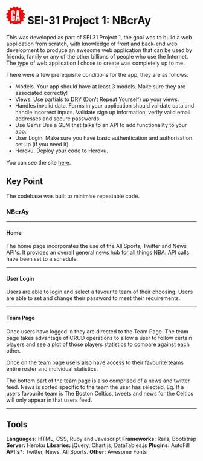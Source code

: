 # ![](/app/assets/images/ga.png) SEI-31 Project 1: NBcrAy

This was developed as part of SEI 31 Project 1, the goal was to build a web application from scratch, with knowledge of front and back-end web development to produce an awesome web application that can be used by friends, family or any of the other billions of people who use the Internet. The type of web application I chose to create was completely up to me.

There were a few prerequisite conditions for the app, they are as follows:

- Models. Your app should have at least 3 models. Make sure they are associated correctly!
- Views. Use partials to DRY (Don’t Repeat Yourself) up your views.
- Handles invalid data. Forms in your application should validate data and handle incorrect inputs. Validate sign up information, verify valid email addresses and secure passwords.
- Use Gems Use a GEM that talks to an API to add functionality to your app.
- User Login. Make sure you have basic authentication and authorisation set up (if you need it).
- Heroku. Deploy your code to Heroku.



You can see the site [here](https://nbaapp.herokuapp.com/).

## Key Point
The codebase was built to minimise repeatable code. 


### NBcrAy
---
#### Home

The home page incorporates the use of the All Sports, Twitter and News API's. It provides an overall general news hub for all things NBA. API calls have been set to a schedule.

---
#### User Login

Users are able to login and select a favourite team of their choosing. Users are able to set and change their password to meet their requirements.

----

#### Team Page

Once users have logged in they are directed to the Team Page. The team page takes advantage of CRUD operations to allow a user to follow certain players and see a plot of those players statistics to compare against each other.

Once on the team page users also have access to their favourite teams entire roster and individual statistics.

The bottom part of the team page is also comprised of a news and twitter feed. News is sorted specific to the team the user has selected. Eg. If a users favourite team is The Boston Celtics, tweets and news for the Celtics will only appear in that users feed.

---

## Tools
**Languages:** HTML, CSS, Ruby and Javascript
**Frameworks:** Rails, Bootstrap
**Server:** Heroku
**Libraries:** jQuery, Chart.js, DataTables.js
**Plugins:** AutoFill
**API's***: Twitter, News, All Sports.
**Other:** Awesome Fonts